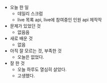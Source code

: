 - 오늘 한 일
    - 데일리 스크럼
    - live 목록 api, live에 참여중인 인원 api 제작작
- 문제가 있었던 것
    - 없음음
- 새로 배운 것
    - 없음
- 아직 잘 모르는 것, 부족한 것
    - 오늘은 없었다.
- 잘 한 것
    - 오늘 하루도 열심히 살았다.
    - 고생했다.

